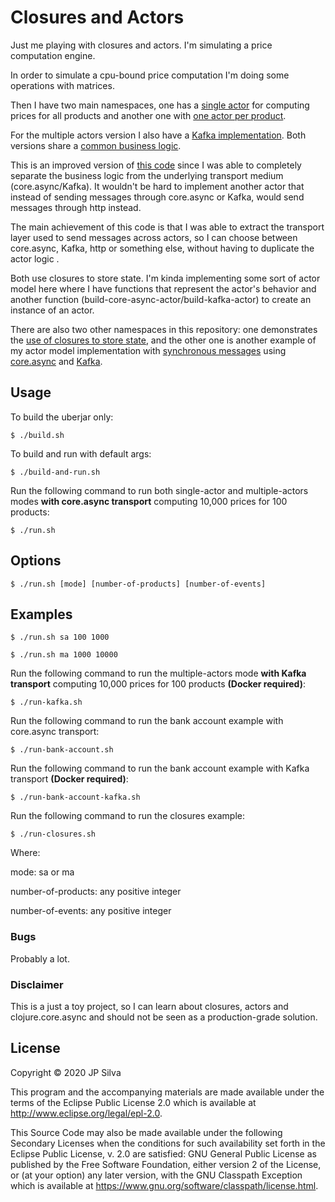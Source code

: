 # Closures and Actors

Just me playing with closures and actors. I'm simulating a price computation engine.

In order to simulate a cpu-bound price computation I'm doing some operations with matrices.

Then I have two main namespaces, one has a [single actor](src/closures_and_actors/price_computation/single_actor/core_async.clj)
for computing prices for all products and another one with
[one actor per product](src/closures_and_actors/price_computation/multiple_actors/core_async.clj).

For the multiple actors version I also have a [Kafka implementation](src/closures_and_actors/price_computation/multiple_actors/kafka.clj).
Both versions share a [common business logic](src/closures_and_actors/price_computation/multiple_actors/domain.clj).

This is an improved version of [this code](https://github.com/jpaulorio/clojure-async-sandbox) since
I was able to completely separate the business logic from the underlying transport medium (core.async/Kafka).
It wouldn't be hard to implement another actor that instead of sending messages through core.async or Kafka, would
send messages through http instead.

The main achievement of this code is that I was able to extract the transport layer used to send messages
across actors, so I can choose between core.async, Kafka, http or something else, without having to duplicate the actor logic .

Both use closures to store state. I'm kinda implementing some sort of actor model here where I have
functions that represent the actor's behavior and another function (build-core-async-actor/build-kafka-actor)
to create an instance of an actor.

There are also two other namespaces in this repository: one demonstrates the
[use of closures to store state](src/closures_and_actors/closures/bank_account.clj),
and the other one is another example of my actor model
implementation with [synchronous messages](src/closures_and_actors/bank_account/domain.clj) using
[core.async](src/closures_and_actors/bank_account/core_async.clj) and
[Kafka](src/closures_and_actors/bank_account/kafka.clj).

## Usage

To build the uberjar only:

    $ ./build.sh

To build and run with default args:

    $ ./build-and-run.sh

Run the following command to run both single-actor and multiple-actors modes
**with core.async transport**  computing 10,000 prices for 100 products:

    $ ./run.sh

## Options

    $ ./run.sh [mode] [number-of-products] [number-of-events]

## Examples

    $ ./run.sh sa 100 1000

    $ ./run.sh ma 1000 10000

Run the following command to run the multiple-actors mode
**with Kafka transport** computing 10,000 prices for 100 products **(Docker required)**:

    $ ./run-kafka.sh
    
Run the following command to run the bank account example with core.async transport:

    $ ./run-bank-account.sh

Run the following command to run the bank account example with Kafka transport **(Docker required)**:

    $ ./run-bank-account-kafka.sh

Run the following command to run the closures example:

    $ ./run-closures.sh

Where:

mode: sa or ma

number-of-products: any positive integer

number-of-events: any positive integer

### Bugs

Probably a lot.

### Disclaimer

This is a just a toy project, so I can learn about closures, actors and clojure.core.async and should not be seen as a production-grade solution.

## License

Copyright © 2020 JP Silva

This program and the accompanying materials are made available under the
terms of the Eclipse Public License 2.0 which is available at
http://www.eclipse.org/legal/epl-2.0.

This Source Code may also be made available under the following Secondary
Licenses when the conditions for such availability set forth in the Eclipse
Public License, v. 2.0 are satisfied: GNU General Public License as published by
the Free Software Foundation, either version 2 of the License, or (at your
option) any later version, with the GNU Classpath Exception which is available
at https://www.gnu.org/software/classpath/license.html.
